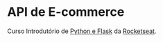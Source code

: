 # API de E-commerce
Curso Introdutório de [Python e Flask](https://fringe-sneezeweed-d42.notion.site/Como-Construir-Seu-Primeiro-Projeto-com-Python-e-Flask-28e714dc3cc2408b98dc3df285c59b53) da [Rocketseat](https://www.rocketseat.com.br/).

